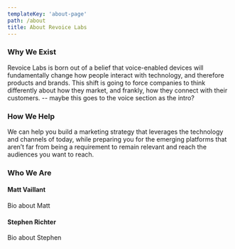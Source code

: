 ```yaml
---
templateKey: 'about-page'
path: /about
title: About Revoice Labs
---
```

### Why We Exist
Revoice Labs is born out of a belief that voice-enabled devices will fundamentally change how people interact with technology, and therefore products and brands. This shift is going to force companies to think differently about how they market, and frankly, how they connect with their customers. -- maybe this goes to the voice section as the intro?

### How We Help
We can help you build a marketing strategy that leverages the technology and channels of today, while preparing you for the emerging platforms that aren’t far from being a requirement to remain relevant and reach the audiences you want to reach.

### Who We Are
#### Matt Vaillant
Bio about Matt

#### Stephen Richter
Bio about Stephen
